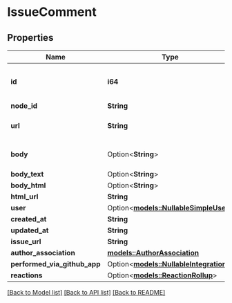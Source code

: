 # IssueComment

## Properties

Name | Type | Description | Notes
------------ | ------------- | ------------- | -------------
**id** | **i64** | Unique identifier of the issue comment | 
**node_id** | **String** |  | 
**url** | **String** | URL for the issue comment | 
**body** | Option<**String**> | Contents of the issue comment | [optional]
**body_text** | Option<**String**> |  | [optional]
**body_html** | Option<**String**> |  | [optional]
**html_url** | **String** |  | 
**user** | Option<[**models::NullableSimpleUser**](nullable-simple-user.md)> |  | 
**created_at** | **String** |  | 
**updated_at** | **String** |  | 
**issue_url** | **String** |  | 
**author_association** | [**models::AuthorAssociation**](author-association.md) |  | 
**performed_via_github_app** | Option<[**models::NullableIntegration**](nullable-integration.md)> |  | [optional]
**reactions** | Option<[**models::ReactionRollup**](reaction-rollup.md)> |  | [optional]

[[Back to Model list]](../README.md#documentation-for-models) [[Back to API list]](../README.md#documentation-for-api-endpoints) [[Back to README]](../README.md)


